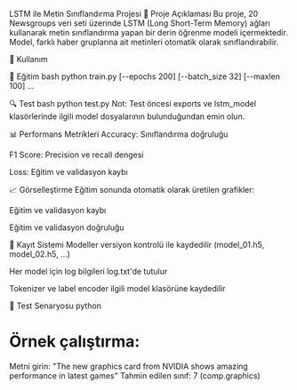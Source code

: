LSTM ile Metin Sınıflandırma Projesi
📌 Proje Açıklaması
Bu proje, 20 Newsgroups veri seti üzerinde LSTM (Long Short-Term Memory) ağları kullanarak metin sınıflandırma yapan bir derin öğrenme modeli içermektedir. Model, farklı haber gruplarına ait metinleri otomatik olarak sınıflandırabilir.


🚀 Kullanım


🔧 Eğitim
bash
python train.py [--epochs 200] [--batch_size 32] [--maxlen 100] ...


🔍 Test
bash
python test.py
Not: Test öncesi exports ve lstm_model klasörlerinde ilgili model dosyalarının bulunduğundan emin olun.

📊 Performans Metrikleri
Accuracy: Sınıflandırma doğruluğu

F1 Score: Precision ve recall dengesi

Loss: Eğitim ve validasyon kaybı

📈 Görselleştirme
Eğitim sonunda otomatik olarak üretilen grafikler:

Eğitim ve validasyon kaybı

Eğitim ve validasyon doğruluğu

💾 Kayıt Sistemi
Modeller versiyon kontrolü ile kaydedilir (model_01.h5, model_02.h5, ...)

Her model için log bilgileri log.txt'de tutulur

Tokenizer ve label encoder ilgili model klasörüne kaydedilir

🧪 Test Senaryosu
python
# Örnek çalıştırma:
Metni girin: "The new graphics card from NVIDIA shows amazing performance in latest games"
Tahmin edilen sınıf: 7 (comp.graphics)
